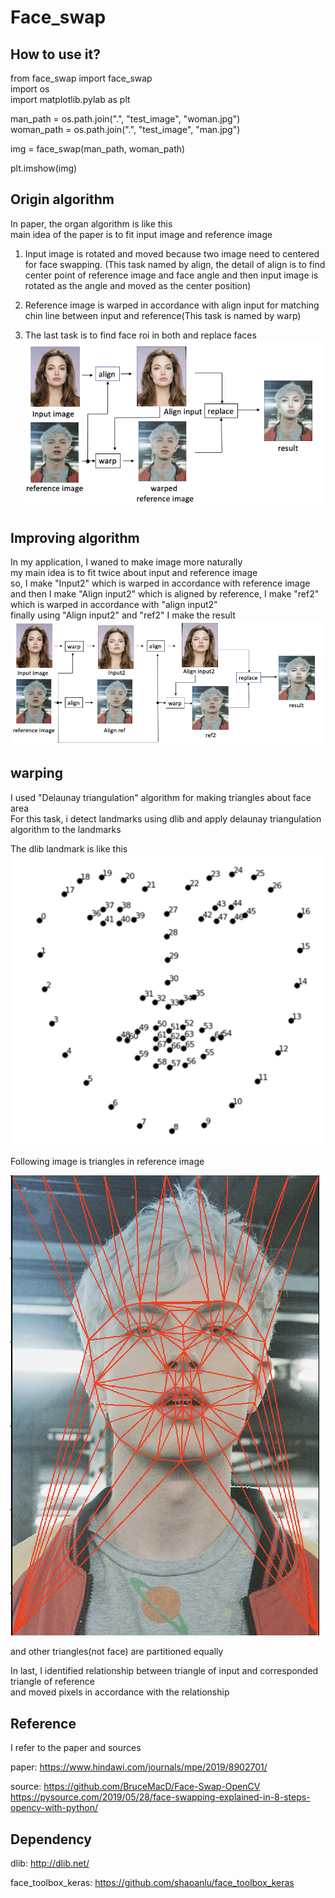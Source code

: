 # Face_swap

## How to use it?

from face_swap import face_swap  
import os  
import matplotlib.pylab as plt  

man_path = os.path.join(".", "test_image", "woman.jpg")  
woman_path = os.path.join(".", "test_image", "man.jpg")  

img = face_swap(man_path, woman_path)

plt.imshow(img)

## Origin algorithm

In paper, the organ algorithm is like this  
main idea of the paper is to fit input image and reference image  
1. Input image is rotated and moved because two image need to centered for face swapping.  (This task named by align, the detail of align is to find center point of reference image and face angle and then input image is rotated as the angle and moved as the center position)

2. Reference image is warped in accordance with align input for matching chin line between input and reference(This task is named by warp)

3. The last task is to find face roi in both and replace faces
![ex_screenshot](./Description/origin_algorithm.png)

## Improving algorithm
In my application, I waned to make image more naturally  
my main idea is to fit twice about input and reference image  
so, I make "Input2" which is warped in accordance with reference image  
and then I make "Align input2" which is aligned by reference, I make "ref2" which is warped in accordance with "align input2"  
finally using "Align input2" and "ref2" I make the result  
![ex_screenshot](./Description/application_algorithm.png)

## warping
I used "Delaunay triangulation" algorithm for making triangles about face area  
For this task, i detect landmarks using dlib and apply delaunay triangulation algorithm to the landmarks

The dlib landmark is like this  
![ex_screenshot](./Description/dlib_landmark.png)

Following image is triangles in reference image

![ex_screenshot](./Description/reference_triangle.png)

and other triangles(not face) are partitioned equally

In last, I identified relationship between triangle of input and corresponded triangle of reference  
and moved pixels in accordance with the relationship

## Reference
I refer to the paper and sources

paper: https://www.hindawi.com/journals/mpe/2019/8902701/

source: https://github.com/BruceMacD/Face-Swap-OpenCV
    https://pysource.com/2019/05/28/face-swapping-explained-in-8-steps-opencv-with-python/

## Dependency

dlib: http://dlib.net/

face_toolbox_keras: https://github.com/shaoanlu/face_toolbox_keras
